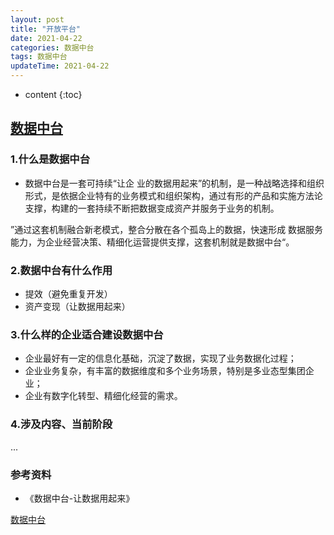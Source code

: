 ```yaml
---
layout: post
title: "开放平台"
date: 2021-04-22
categories: 数据中台
tags: 数据中台
updateTime: 2021-04-22
---
```


* content
{:toc}

## [数据中台](https://zhuanlan.zhihu.com/p/99591075)

### 1.什么是数据中台

-	数据中台是一套可持续“让企 业的数据用起来”的机制，是一种战略选择和组织形式，是依据企业特有的业务模式和组织架构，通过有形的产品和实施方法论支撑，构建的一套持续不断把数据变成资产并服务于业务的机制。

”通过这套机制融合新老模式，整合分散在各个孤岛上的数据，快速形成 数据服务能力，为企业经营决策、精细化运营提供支撑，这套机制就是数据中台“。

### 2.数据中台有什么作用

- 提效（避免重复开发）
- 资产变现（让数据用起来）

### 3.什么样的企业适合建设数据中台

- 企业最好有一定的信息化基础，沉淀了数据，实现了业务数据化过程；
- 企业业务复杂，有丰富的数据维度和多个业务场景，特别是多业态型集团企业；
- 企业有数字化转型、精细化经营的需求。

### 4.涉及内容、当前阶段

...





### 参考资料

- 《数据中台-让数据用起来》

[数据中台](https://zhuanlan.zhihu.com/p/99591075)



